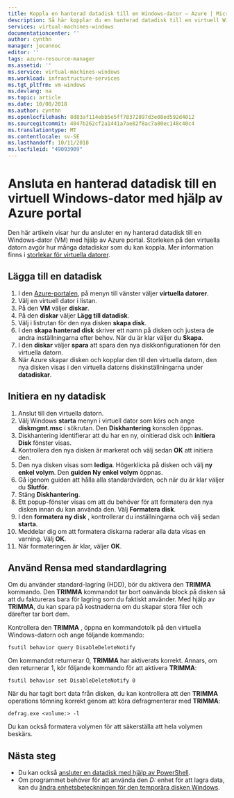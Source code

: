 ```yaml
---
title: Koppla en hanterad datadisk till en Windows-dator – Azure | Microsoft Docs
description: Så här kopplar du en hanterad datadisk till en virtuell Windows-dator med hjälp av Azure portal.
services: virtual-machines-windows
documentationcenter: ''
author: cynthn
manager: jeconnoc
editor: ''
tags: azure-resource-manager
ms.assetid: ''
ms.service: virtual-machines-windows
ms.workload: infrastructure-services
ms.tgt_pltfrm: vm-windows
ms.devlang: na
ms.topic: article
ms.date: 10/08/2018
ms.author: cynthn
ms.openlocfilehash: 8d83af114ebb5e5ff78372897d3e08ed592d4012
ms.sourcegitcommit: 4047b262cf2a1441a7ae82f8ac7a80ec148c40c4
ms.translationtype: MT
ms.contentlocale: sv-SE
ms.lasthandoff: 10/11/2018
ms.locfileid: "49093909"
---
```

# <a name="attach-a-managed-data-disk-to-a-windows-vm-by-using-the-azure-portal"></a>Ansluta en hanterad datadisk till en virtuell Windows-dator med hjälp av Azure portal

Den här artikeln visar hur du ansluter en ny hanterad datadisk till en Windows-dator (VM) med hjälp av Azure portal. Storleken på den virtuella datorn avgör hur många datadiskar som du kan koppla. Mer information finns i [storlekar för virtuella datorer](sizes.md).


## <a name="add-a-data-disk"></a>Lägga till en datadisk

1. I den [Azure-portalen](https://portal.azure.com), på menyn till vänster väljer **virtuella datorer**.
2. Välj en virtuell dator i listan.
3. På den **VM** väljer **diskar**.
4. På den **diskar** väljer **Lägg till datadisk**.
5. Välj i listrutan för den nya disken **skapa disk**.
6. I den **skapa hanterad disk** skriver ett namn på disken och justera de andra inställningarna efter behov. När du är klar väljer du **Skapa**.
7. I den **diskar** väljer **spara** att spara den nya diskkonfigurationen för den virtuella datorn.
8. När Azure skapar disken och kopplar den till den virtuella datorn, den nya disken visas i den virtuella datorns diskinställningarna under **datadiskar**.


## <a name="initialize-a-new-data-disk"></a>Initiera en ny datadisk

1. Anslut till den virtuella datorn.
1. Välj Windows **starta** menyn i virtuell dator som körs och ange **diskmgmt.msc** i sökrutan. Den **Diskhantering** konsolen öppnas.
2. Diskhantering identifierar att du har en ny, oinitierad disk och **initiera Disk** fönster visas.
3. Kontrollera den nya disken är markerat och välj sedan **OK** att initiera den.
4. Den nya disken visas som **lediga**. Högerklicka på disken och välj **ny enkel volym**. Den **guiden Ny enkel volym** öppnas.
5. Gå igenom guiden att hålla alla standardvärden, och när du är klar väljer du **Slutför**.
6. Stäng **Diskhantering**.
7. Ett popup-fönster visas om att du behöver för att formatera den nya disken innan du kan använda den. Välj **Formatera disk**.
8. I den **formatera ny disk** , kontrollerar du inställningarna och välj sedan **starta**.
9. Meddelar dig om att formatera diskarna raderar alla data visas en varning. Välj **OK**.
10. När formateringen är klar, väljer **OK**.

## <a name="use-trim-with-standard-storage"></a>Använd Rensa med standardlagring

Om du använder standard-lagring (HDD), bör du aktivera den **TRIMMA** kommando. Den **TRIMMA** kommandot tar bort oanvända block på disken så att du faktureras bara för lagring som du faktiskt använder. Med hjälp av **TRIMMA**, du kan spara på kostnaderna om du skapar stora filer och därefter tar bort dem. 

Kontrollera den **TRIMMA** , öppna en kommandotolk på den virtuella Windows-datorn och ange följande kommando:

```
fsutil behavior query DisableDeleteNotify
```

Om kommandot returnerar 0, **TRIMMA** har aktiverats korrekt. Annars, om den returnerar 1, kör följande kommando för att aktivera **TRIMMA**:

```
fsutil behavior set DisableDeleteNotify 0
```

När du har tagit bort data från disken, du kan kontrollera att den **TRIMMA** operations tömning korrekt genom att köra defragmenterar med **TRIMMA**:

```
defrag.exe <volume:> -l
```

Du kan också formatera volymen för att säkerställa att hela volymen beskärs.

## <a name="next-steps"></a>Nästa steg

- Du kan också [ansluter en datadisk med hjälp av PowerShell](attach-disk-ps.md).
- Om programmet behöver för att använda den *D:* enhet för att lagra data, kan du [ändra enhetsbeteckningen för den temporära disken Windows](change-drive-letter.md?toc=%2fazure%2fvirtual-machines%2fwindows%2fclassic%2ftoc.json).
